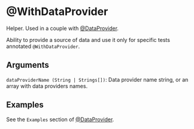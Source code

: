 # @WithDataProvider

Helper. Used in a couple with [@DataProvider](core/DataProvider.md).

Ability to provide a source of data and use it only for specific tests annotated `@WithDataProvider`.

## Arguments

`dataProviderName (String | Strings[])`: Data provider name string, or an array with data providers names.

## Examples

See the `Examples` section of [@DataProvider](core/DataProvider.md).
